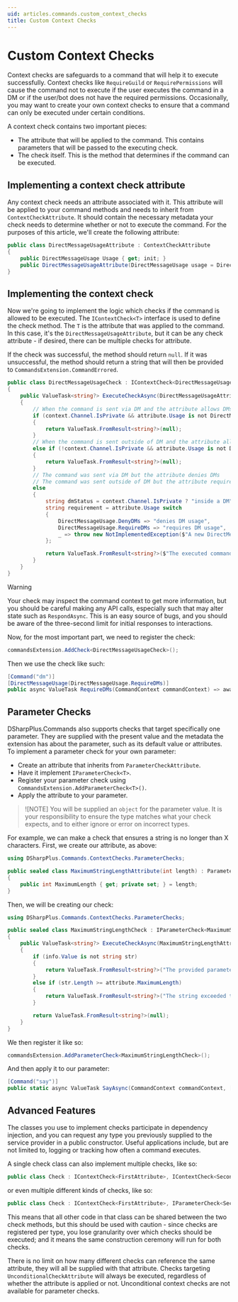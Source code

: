```yaml
---
uid: articles.commands.custom_context_checks
title: Custom Context Checks
---
```


# Custom Context Checks
Context checks are safeguards to a command that will help it to execute successfully. Context checks like `RequireGuild` or `RequirePermissions` will cause the command not to execute if the user executes the command in a DM or if the user/bot does not have the required permissions. Occasionally, you may want to create your own context checks to ensure that a command can only be executed under certain conditions.

A context check contains two important pieces:
- The attribute that will be applied to the command. This contains parameters that will be passed to the executing check.
- The check itself. This is the method that determines if the command can be executed.

## Implementing a context check attribute
Any context check needs an attribute associated with it. This attribute will be applied to your command methods and needs to inherit from `ContextCheckAttribute`. It should contain the necessary metadata your check needs to determine whether or not to execute the command. For the purposes of this article, we'll create the following attribute:

```cs
public class DirectMessageUsageAttribute : ContextCheckAttribute
{
    public DirectMessageUsage Usage { get; init; }
    public DirectMessageUsageAttribute(DirectMessageUsage usage = DirectMessageUsage.Allow) => Usage = usage;
}
```

## Implementing the context check
Now we're going to implement the logic which checks if the command is allowed to be executed. The `IContextCheck<T>` interface is used to define the check method. The `T` is the attribute that was applied to the command. In this case, it's the `DirectMessageUsageAttribute`, but it can be any check attribute - if desired, there can be multiple checks for attribute.

If the check was successful, the method should return `null`. If it was unsuccessful, the method should return a string that will then be provided
to `CommandsExtension.CommandErrored`. 

```cs
public class DirectMessageUsageCheck : IContextCheck<DirectMessageUsageAttribute>
{
    public ValueTask<string?> ExecuteCheckAsync(DirectMessageUsageAttribute attribute, CommandContext context)
    {
        // When the command is sent via DM and the attribute allows DMs, allow the command to be executed.
        if (context.Channel.IsPrivate && attribute.Usage is not DirectMessageUsage.DenyDMs)
        {
            return ValueTask.FromResult<string?>(null);
        }
        // When the command is sent outside of DM and the attribute allows non-DMs, allow the command to be executed.
        else if (!context.Channel.IsPrivate && attribute.Usage is not DirectMessageUsage.RequireDMs)
        {
            return ValueTask.FromResult<string?>(null);
        }
        // The command was sent via DM but the attribute denies DMs
        // The command was sent outside of DM but the attribute requires DMs.
        else
        {
            string dmStatus = context.Channel.IsPrivate ? "inside a DM" : "outside a DM";
            string requirement = attribute.Usage switch
            {
                DirectMessageUsage.DenyDMs => "denies DM usage",
                DirectMessageUsage.RequireDMs => "requires DM usage",
                _ => throw new NotImplementedException($"A new DirectMessageUsage value was added and not implemented in the {nameof(DirectMessageUsageCheck)}: {attribute.Usage}")
            };

            return ValueTask.FromResult<string?>($"The executed command {requirement} but was executed {dmStatus}.");
        }
    }
}
```

> [!WARNING]
> Your check may inspect the command context to get more information, but you should be careful making any API calls, especially such that may alter state such as `RespondAsync`. This is an easy source of bugs, and you should be aware of the three-second limit for initial responses to interactions.

Now, for the most important part, we need to register the check:

```cs
commandsExtension.AddCheck<DirectMessageUsageCheck>();
```

Then we use the check like such:

```cs
[Command("dm")]
[DirectMessageUsage(DirectMessageUsage.RequireDMs)]
public async ValueTask RequireDMs(CommandContext commandContext) => await commandContext.RespondAsync("This command was executed in a DM!");
```

## Parameter Checks

DSharpPlus.Commands also supports checks that target specifically one parameter. They are supplied with the present value and the metadata the extension has about the parameter, such as its default value or attributes. To implement a parameter check for your own parameter:
- Create an attribute that inherits from `ParameterCheckAttribute`.
- Have it implement `IParameterCheck<T>`.
- Register your parameter check using `CommandsExtension.AddParameterCheck<T>()`.
- Apply the attribute to your parameter.

> ![NOTE]
> You will be supplied an `object` for the parameter value. It is your responsibility to ensure the type matches what your check expects, and to either ignore or error on incorrect types.

For example, we can make a check that ensures a string is no longer than X characters. First, we create our attribute, as above:

```cs
using DSharpPlus.Commands.ContextChecks.ParameterChecks;

public sealed class MaximumStringLengthAttribute(int length) : ParameterCheckAttribute
{
    public int MaximumLength { get; private set; } = length;
}
```

Then, we will be creating our check:

```cs
using DSharpPlus.Commands.ContextChecks.ParameterChecks;

public sealed class MaximumStringLengthCheck : IParameterCheck<MaximumStringLengthAttribute>
{
    public ValueTask<string?> ExecuteCheckAsync(MaximumStringLengthAttribute attribute, ParameterInfo info, CommandContext context)
    {
        if (info.Value is not string str)
        {
            return ValueTask.FromResult<string?>("The provided parameter was not a string.");
        }
        else if (str.Length >= attribute.MaximumLength)
        {
            return ValueTask.FromResult<string?>("The string exceeded the length limit.");
        }

        return ValueTask.FromResult<string?>(null);
    }
}
```

We then register it like so:

```cs
commandsExtension.AddParameterCheck<MaximumStringLengthCheck>();
```

And then apply it to our parameter:

```cs
[Command("say")]
public static async ValueTask SayAsync(CommandContext commandContext, [MaximumStringLength(2000)] string text) => await commandContext.RespondAsync(text);
```

## Advanced Features

The classes you use to implement checks participate in dependency injection, and you can request any type you previously supplied to the service provider in a public constructor. Useful applications include, but are not limited to, logging or tracking how often a command executes.

A single check class can also implement multiple checks, like so:

```cs
public class Check : IContextCheck<FirstAttribute>, IContextCheck<SecondAttribute>;
```

or even multiple different kinds of checks, like so:

```cs
public class Check : IContextCheck<FirstAttribute>, IParameterCheck<SecondAttribute>;
```

This means that all other code in that class can be shared between the two check methods, but this should be used with caution - since checks are registered per type, you lose granularity over which checks should be executed; and it means the same construction ceremony will run for both checks.

There is no limit on how many different checks can reference the same attribute, they will all be supplied with that attribute. Checks targeting `UnconditionalCheckAttribute` will always be executed, regardless of whether the attribute is applied or not. Unconditional context checks are not available for parameter checks.